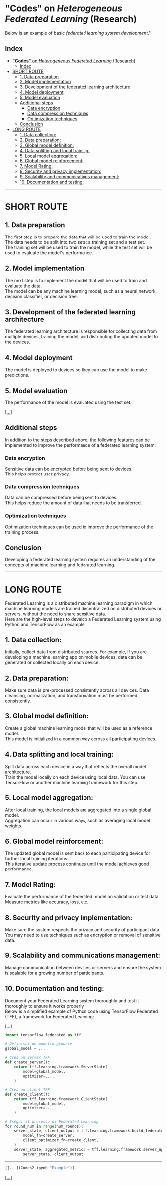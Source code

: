 # **"Codes"** on *Heterogeneous Federated Learning* (Research)
Below is an example of basic *federated learning system development*."
 
## Index
- [**"Codes"** on *Heterogeneous Federated Learning* (Research)](#codes-on-heterogeneous-federated-learning-research)
  - [Index](#index)
- [SHORT ROUTE](#short-route)
  - [1. Data preparation](#1-data-preparation)
  - [2. Model implementation](#2-model-implementation)
  - [3. Development of the federated learning architecture](#3-development-of-the-federated-learning-architecture)
  - [4. Model deployment](#4-model-deployment)
  - [5. Model evaluation](#5-model-evaluation)
  - [Additional steps](#additional-steps)
    - [Data encryption](#data-encryption)
    - [Data compression techniques](#data-compression-techniques)
    - [Optimization techniques](#optimization-techniques)
  - [Conclusion](#conclusion)
- [LONG ROUTE](#long-route)
  - [1. Data collection:](#1-data-collection)
  - [2. Data preparation:](#2-data-preparation)
  - [3. Global model definition:](#3-global-model-definition)
  - [4. Data splitting and local training:](#4-data-splitting-and-local-training)
  - [5. Local model aggregation:](#5-local-model-aggregation)
  - [6. Global model reinforcement:](#6-global-model-reinforcement)
  - [7. Model Rating:](#7-model-rating)
  - [8. Security and privacy implementation:](#8-security-and-privacy-implementation)
  - [9. Scalability and communications management:](#9-scalability-and-communications-management)
  - [10. Documentation and testing:](#10-documentation-and-testing)

 

-------------

# SHORT ROUTE

## 1. Data preparation

The first step is to prepare the data that will be used to train the model.    
The data needs to be split into two sets: a training set and a test set.     
The training set will be used to train the model, while the test set will be used to evaluate the model's performance.

## 2. Model implementation

The next step is to implement the model that will be used to train and evaluate the data.     
The model can be any machine learning model, such as a neural network, decision classifier, or decision tree.

## 3. Development of the federated learning architecture

The federated learning architecture is responsible for collecting data from multiple devices, training the model, and distributing the updated model to the devices.

## 4. Model deployment

The model is deployed to devices so they can use the model to make predictions.

## 5. Model evaluation

The performance of the model is evaluated using the test set.


[[...](TensorFlow_Intro.ipynb "TensorFlow Example")]


## Additional steps

In addition to the steps described above, the following features can be implemented to improve the performance of a federated learning system:

### Data encryption
Sensitive data can be encrypted before being sent to devices.    
This helps protect user privacy.

### Data compression techniques
Data can be compressed before being sent to devices.   
This helps reduce the amount of data that needs to be transferred.

### Optimization techniques
Optimization techniques can be used to improve the performance of the training process.

## Conclusion

Developing a federated learning system requires an understanding of the concepts of machine learning and federated learning.    

---------------------
# LONG ROUTE


Federated Learning is a distributed machine learning paradigm in which machine learning models are trained decentralized on distributed devices or servers, without the need to share sensitive data.     
Here are the high-level steps to develop a Federated Learning system using Python and TensorFlow as an example:

## 1. Data collection:

Initially, collect data from distributed sources. For example, if you are developing a machine learning app on mobile devices, data can be generated or collected locally on each device.

## 2. Data preparation:

Make sure data is pre-processed consistently across all devices. Data cleansing, normalization, and transformation must be performed consistently.

## 3. Global model definition:

Create a global machine learning model that will be used as a reference model.    
This model is initialized in a common way across all participating devices.

## 4. Data splitting and local training:

Split data across each device in a way that reflects the overall model architecture.     
Train the model locally on each device using local data. You can use TensorFlow or another machine learning framework for this step.

## 5. Local model aggregation:

After local training, the local models are aggregated into a single global model.     
Aggregation can occur in various ways, such as averaging local model weights.

## 6. Global model reinforcement:

The updated global model is sent back to each participating device for further local training iterations.     
This iterative update process continues until the model achieves good performance.

## 7. Model Rating:

Evaluate the performance of the federated model on validation or test data.     
Measure metrics like accuracy, loss, etc.

## 8. Security and privacy implementation:

Make sure the system respects the privacy and security of participant data.      
You may need to use techniques such as encryption or removal of sensitive data.

## 9. Scalability and communications management:

Manage communication between devices or servers and ensure the system is scalable for a growing number of participants.

## 10. Documentation and testing:

Document your Federated Learning system thoroughly and test it thoroughly to ensure it works properly.     
Below is a simplified example of Python code using TensorFlow Federated (TFF), a framework for Federated Learning:


[[...](Codes2.ipynb "Example")]


```python
import tensorflow_federated as tff

# Definisci un modello globale
global_model = ...

# Crea un server TFF
def create_server():
    return tff.learning.framework.ServerState(
        model=global_model,
        optimizer=...,
    )

# Crea un client TFF
def create_client():
    return tff.learning.framework.ClientState(
        model=global_model,
        optimizer=...,
    )

# Esegui il processo di Federated Learning
for round_num in range(num_rounds):
    server_state, client_output = tff.learning.framework.build_federated_averaging_process(
        model_fn=create_server,
        client_optimizer_fn=create_client,
    )
    server_state, aggregated_metrics = tff.learning.framework.server_update(
        server_state, client_output)

```




----------------------

```python
[[...](Codes2.ipynb "Example")]
```

[[...](TensorFlow_Intro.ipynb "TensorFlow Example")]


